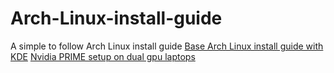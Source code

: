 # Arch-Linux-install-guide
A simple to follow Arch Linux install guide
[Base Arch Linux install guide with KDE](https://gist.github.com/quiet69/a47e49283e1e62086eb9d055426e6b1b)
[Nvidia PRIME setup on dual gpu laptops](https://gist.github.com/quiet69/1ccf16aa3fd34010994ee361923898a6)
